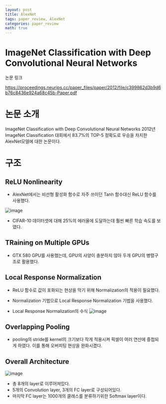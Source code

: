 ```yaml
---
layout: post
title: AlexNet
tags: paper_review, AlexNet
categories: paper_review
math: true
---
```

# ImageNet Classification with Deep Convolutional Neural Networks
 논문 링크

<https://proceedings.neurips.cc/paper_files/paper/2012/file/c399862d3b9d6b76c8436e924a68c45b-Paper.pdf>

# 논문 소개

ImageNet Classification with Deep Convolutional Neural Networks
2012년 ImageNet Classification 대회에서 83.7%의 TOP-5 정확도로 우승을 차지한 AlexNet모델에 대한 논문이다.

# 구조

## ReLU Nonlinearity
- AlexNet에서는 비선형 활성화 함수로 자주 쓰이던 Tanh 함수대신 ReLU 함수를 사용했다.

![image](https://github.com/gndldl/gndldl.github.io/assets/88420734/fc06d8a7-1a94-41a9-8be0-7c885672a2d2)

- CIFAR-10 데이터셋에 대해 25%의 에러율에 도달하는데 훨씬 빠른 학습 속도를 보였다.

## TRaining on Multiple GPUs
- GTX 580 GPU를 사용했는데, GPU의 사양이 충분하지 않아 두개 GPU의 병렬구조로 활용했다.

## Local Response Normalization
- ReLU 함수로 값이 포화되는 현상을 막기 위해 Normalization의 적용이 필요했다. 

- Normalization 기법으로 Local Response Normalization 기법을 사용했다.

- Local Response Normalization의 수식
![image](https://github.com/gndldl/gndldl.github.io/assets/88420734/4d519402-6da4-4842-8fe1-f7616cbb8358)

## Overlapping Pooling
- pooling의 stride를 kernel의 크기보다 작게 적용시켜 픽셀이 여러 연산에 중첩되게 하였다. 이를 통해 오버피팅 현상을 완화시켰다.

## Overall Architecture
![image](https://github.com/gndldl/gndldl.github.io/assets/88420734/c40048ea-87a7-4e9c-a72c-536ad89f42ea)
- 총 8개의 layer로 이루어져있다.
- 5개의 Convolution layer, 3개의 FC layer로 구성되어있다.
- 마지막 FC layer는 1000개의 클래스를 분류하기위한 Softmax layer이다.